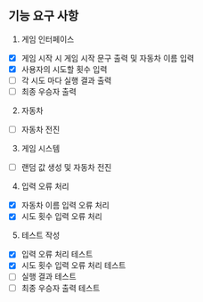 ## 기능 요구 사항

1. 게임 인터페이스
- [x] 게임 시작 시 게임 시작 문구 출력 및 자동차 이름 입력
- [x] 사용자의 시도할 횟수 입력
- [ ] 각 시도 마다 실행 결과 출력
- [ ] 최종 우승자 출력

2. 자동차
- [ ] 자동차 전진

3. 게임 시스템
- [ ] 랜덤 값 생성 및 자동차 전진

4. 입력 오류 처리
- [x] 자동차 이름 입력 오류 처리
- [x] 시도 횟수 입력 오류 처리

5. 테스트 작성
- [x] 입력 오류 처리 테스트
- [x] 시도 횟수 입력 오류 처리 테스트
- [ ] 실행 결과 테스트
- [ ] 최종 우승자 출력 테스트